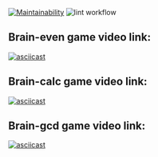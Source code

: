 [![Maintainability](https://api.codeclimate.com/v1/badges/a99a88d28ad37a79dbf6/maintainability)](https://codeclimate.com/github/codeclimate/codeclimate/maintainability)
![lint workflow](https://github.com/Nakan4u/backend-project-lvl1/actions/workflows/demo.yml/badge.svg)

## Brain-even game video link:
[![asciicast](https://asciinema.org/a/434526.svg)](https://asciinema.org/a/434526)
## Brain-calc game video link:
[![asciicast](https://asciinema.org/a/dINfFpB2XvElAO7GxCJTKTiYe.svg)](https://asciinema.org/a/dINfFpB2XvElAO7GxCJTKTiYe)
## Brain-gcd game video link:
[![asciicast](https://asciinema.org/a/tiS3yDUm1Idr5iEKQSBHH60yA.svg)](https://asciinema.org/a/tiS3yDUm1Idr5iEKQSBHH60yA)